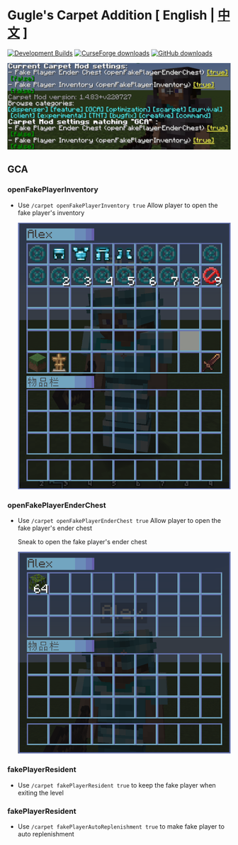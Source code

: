 # Gugle's Carpet Addition [ English | [中文](README_cn.md) ]
[![Development Builds](https://github.com/Gu-ZT/gugle-carpet-addition/workflows/Build%20Mod/badge.svg)](https://github.com/Gu-ZT/gugle-carpet-addition/actions/workflows/ci.yml)
[![CurseForge downloads](http://cf.way2muchnoise.eu/full_662867_downloads.svg)](https://www.curseforge.com/minecraft/mc-mods/guglecarpetaddition)
[![GitHub downloads](https://img.shields.io/github/downloads/Gu-ZT/gugle-carpet-addition/total?label=Github%20downloads&logo=github)](https://github.com/Gu-ZT/gugle-carpet-addition/releases)

![menu](docs/pics/menu_en.png)
## GCA
### openFakePlayerInventory
* Use `/carpet openFakePlayerInventory true` Allow player to open the fake player's inventory

  ![menu](docs/pics/inv.png)

### openFakePlayerEnderChest
* Use `/carpet openFakePlayerEnderChest true` Allow player to open the fake player's ender chest

  Sneak to open the fake player's ender chest

  ![menu](docs/pics/ender.png)

### fakePlayerResident
* Use `/carpet fakePlayerResident true` to keep the fake player when exiting the level

### fakePlayerResident
* Use `/carpet fakePlayerAutoReplenishment true` to make fake player to auto replenishment
